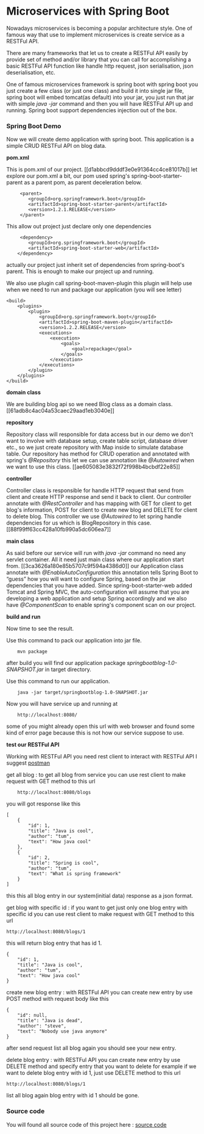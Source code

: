 Microservices with Spring Boot
=========================

Nowadays microservices is becoming a popular architecture style. One of famous way that use to implement microservices is create service as a RESTFul API. 

There are many frameworks that let us to create a RESTFul API easily by provide set of method and/or library that you can call for accomplishing a basic RESTFul API function like handle http request, json serialisation, json deserialisation, etc. 

One of famous microservices framework is spring boot with spring boot you just create a few class (or just one class) and build it into single jar file, spring boot will embed tomcat(as default) into your jar, you just run that jar with simple *java -jar* command and then you will have RESTFul API up and running. Spring boot support dependencies injection out of the box.

### Spring Boot Demo ###
Now we will create demo application with spring boot. This application is a simple CRUD RESTFul API on blog data.

**pom.xml**

This is pom.xml of our project.
[[d1abbcd9dddf3e0e91364cc4ce81017b]]
let explore our pom.xml a bit, our pom used spring's spring-boot-starter-parent as a parent pom, as parent deceleration below.

         <parent>
            <groupId>org.springframework.boot</groupId>
            <artifactId>spring-boot-starter-parent</artifactId>
            <version>1.2.1.RELEASE</version>
         </parent>
        
This allow out project just declare only one dependencies 

         <dependency>
            <groupId>org.springframework.boot</groupId>
            <artifactId>spring-boot-starter-web</artifactId>
        </dependency>

actually our project just inherit set of dependencies from spring-boot's parent. This is enough to make our project up and running.

We also use plugin call spring-boot-maven-plugin this plugin will help use when we need to run and package our application (you will see letter)

    <build>
        <plugins>
            <plugin>
                <groupId>org.springframework.boot</groupId>
                <artifactId>spring-boot-maven-plugin</artifactId>
                <version>1.2.2.RELEASE</version>
                <executions>
                    <execution>
                        <goals>
                            <goal>repackage</goal>
                        </goals>
                    </execution>
                </executions>
            </plugin>
        </plugins>
    </build>

**domain class**

We are building blog api so we need Blog class as a domain class.
[[61adb8c4ac04a53caec29aad1eb3040e]]

**repository**

Repository class will responsible for data access but in our demo we don't want to involve with database setup, create table script,  database driver etc., so we just create repository with Map inside to simulate database table. Our repository has method for CRUD operation and annotated with spring's *@Repository* this let we can use annotation like *@Autowired* when we want to use this class.
[[ae605083e3832f72f998b4bcbdf22e85]]

**controller**

Controller class is responsible for handle HTTP request that send from client and create HTTP response and send it back to client. Our controller annotate with *@RestController* and has mapping with GET for client to get blog's information, POST for client to create new blog and DELETE for client to delete blog. This controller we use *@Autowired* to let spring handle dependencies for us which is BlogRepository in this case.
[[88f99ff63cc428a10fb990a5dc606ea7]]

**main class**

As said before our service will run with *java -jar* command no need any servlet container. All it need just main class where our application start from.
[[3ca3626a180e85b5707c9f594a4386d0]]
our Application class annotate with *@EnableAutoConfiguration*  this annotation tells Spring Boot to “guess” how you will want to configure Spring, based on the jar dependencies that you have added. Since spring-boot-starter-web added Tomcat and Spring MVC, the auto-configuration will assume that you are developing a web application and setup Spring accordingly and we also have *@ComponentScan* to enable spring's component scan on our project.

**build and run**

Now time to see the result.

Use this command to pack our application into jar file.

        mvn package
after build you will find our application package *springbootblog-1.0-SNAPSHOT.jar*	 in target directory.

Use this command to run our application.

        java -jar target/springbootblog-1.0-SNAPSHOT.jar
Now you will have service up and running at 

        http://localhost:8080/
some of you might already open this url with web browser and found some kind of error page because this is not how our service suppose to use.

**test our RESTFul API**

Working with RESTFul API you need rest client to interact with RESTFul API I suggest [postman](http://www.getpostman.com) 

get all blog : to get all blog from service you can use rest client to make request with GET method to this url

        http://localhost:8080/blogs
you will got response like this

	[
		{
			"id": 1,
			"title": "Java is cool",
			"author": "tum",
			"text": "How java cool"
		},
		{
			"id": 2,
			"title": "Spring is cool",
			"author": "tum",
			"text": "What is spring framework"
		}
	]
this this all blog entry in our system(initial data) response as a json format.

get blog with specific id : if you want to get just only one blog entry with specific id you can use rest client to make request with GET method to this url

    http://localhost:8080/blogs/1
this will return blog entry that has id 1.

    {
        "id": 1,
        "title": "Java is cool",
        "author": "tum",
        "text": "How java cool"
    }
create new blog entry : with RESTFul API you can create new entry by use POST method with request body like this

    {
        "id": null,
        "title": "Java is dead",
        "author": "steve",
        "text": "Nobody use java anymore"
    }
after send request list all blog again you should see your new entry.

delete blog entry : with RESTFul API you can create new entry by use DELETE method and specify entry that you want to delete for example if we want to delete blog entry with id 1, just use DELETE method to this url

    http://localhost:8080/blogs/1
list all blog again blog entry with id 1 should be gone.

### Source code ###

You will found all source code of this project here :
[source code](https://github.com/tsongpon/springbootblog)

